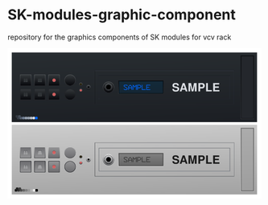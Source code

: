 # SK-modules-graphic-component
repository for the graphics components  of  SK modules  for vcv rack

![alt text](https://raw.githubusercontent.com/infamedavid/SK-modules-graphic-component/master/demo.png "demo")
